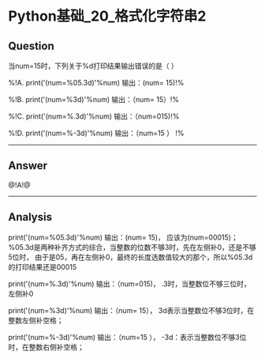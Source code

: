 # Python基础_20_格式化字符串2


## Question
当num=15时，下列关于%d打印结果输出错误的是（ ）

%!A. print('(num=%05.3d)'%num) 输出：(num=   15)!%

%!B. print('(num=%3d)'%num) 输出：（num= 15）!%

%!C. print('(num=%.3d)'%num) 输出：（num=015)!%

%!D. print('(num=%-3d)'%num) 输出：（num=15 ） !%

----

## Answer
@!A!@

----

## Analysis

print('(num=%05.3d)'%num) 输出：(num=   15)， 应该为(num=00015)；%05.3d是两种补齐方式的综合，当整数的位数不够3时，先在左侧补0，还是不够5位时， 由于是05，再在左侧补0，最终的长度选数值较大的那个，所以%05.3d的打印结果还是00015 

print('(num=%.3d)'%num) 输出：（num=015)， .3时，当整数位不够三位时，左侧补0

print('(num=%3d)'%num) 输出：（num= 15）， 3d表示当整数位不够3位时，在整数左侧补空格； 

print('(num=%-3d)'%num) 输出：（num=15 ）， -3d：表示当整数位不够3位时，在整数右侧补空格； 
